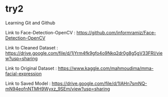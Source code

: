 # try2
Learning Git and Github

Link to Face-Detection-OpenCV : https://github.com/informramiz/Face-Detection-OpenCV

Link to Cleaned Dataset : https://drive.google.com/file/d/1jYrm4fk9gfo4o9Nkq2dr0g8g5gV33FRI/view?usp=sharing

Link to Original Dataset : https://www.kaggle.com/mahmoudima/mma-facial-expression

Link to Saved Model : https://drive.google.com/file/d/1IAHn7smNQ-mN94eofnNTMH9Wyxz_9SEm/view?usp=sharing
